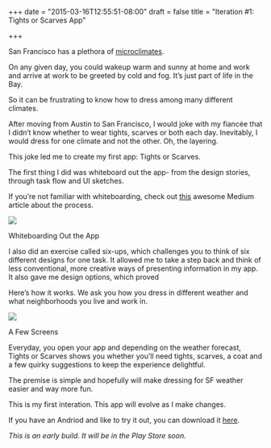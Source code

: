 +++
date = "2015-03-16T12:55:51-08:00"
draft = false
title = "Iteration #1: Tights or Scarves App"

+++

San Francisco has a plethora of <a href="hhttp://en.wikipedia.org/wiki/Microclimate" target="_blank">microclimates</a>. On any given day, you could wakeup warm and sunny at home and work and arrive at work to be greeted by cold and fog. It’s just part of life in the Bay. So it can be frustrating to know how to dress among many different climates. After moving from Austin to San Francisco, I would joke with my fiancée that I didn’t know whether to wear tights, scarves or both each day. Inevitably, I would dress for one climate and not the other. Oh, the layering. This joke led me to create my first app: Tights or Scarves. The first thing I did was whiteboard out the app- from the design stories, through task flow and UI sketches. If you’re not familiar with whiteboarding, check out <a href="https://medium.com/@mollyinglish/the-ninja-skill-for-ux-designers-25f314f8f76c" target="_blank">this</a> awesome Medium article about the process.

<a href="/images/whiteboard.png" data-lightbox="persona" data-title="Screen Shots"><img src="/images/whiteboard.png"/></a>
<div class="image-caption">Whiteboarding Out the App</div>I also did an exercise called six-ups, which challenges you to think of six different designs for one task.  It allowed me to take a step back and think of less conventional, more creative ways of presenting information in my app. It also gave me design options, which proved  Here’s how it works. We ask you how you dress in different weather and what neighborhoods you live and work in. <a href="/images/screenshots.png" data-lightbox="persona" data-title="Screen Shots"><img src="/images/screenshots.png"/></a>
<div class="image-caption">A Few Screens</div>Everyday, you open your app and depending on the weather forecast, Tights or Scarves shows you whether you’ll need tights, scarves, a coat and a few quirky suggestions to keep the experience delightful. The premise is simple and hopefully will make dressing for SF weather easier and way more fun. 

This is my first interation. This app will evolve as I make changes.

If you have an Andriod and like to try it out, you can download it <a href="/images/tights-or-scarf-app-1.00.04.apk" target="_blank">here</a>.

*This is an early build. It will be in the Play Store soon.*
  